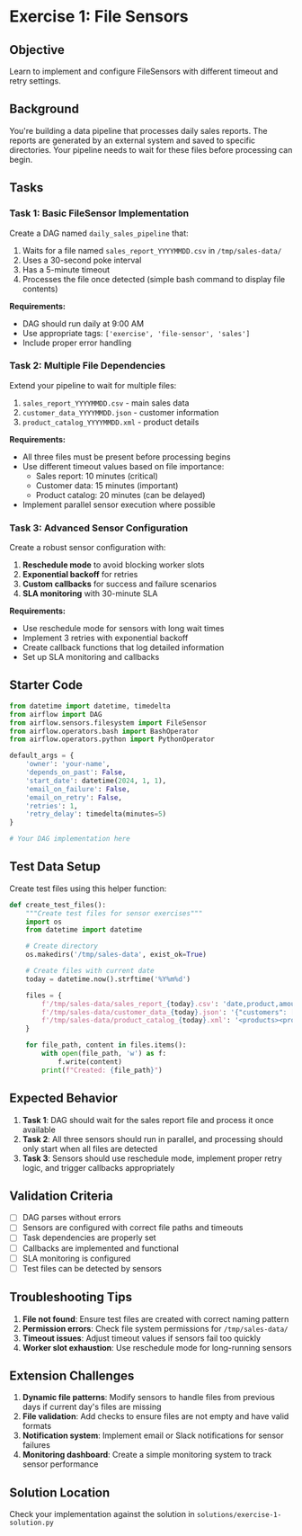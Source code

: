 # Exercise 1: File Sensors

## Objective

Learn to implement and configure FileSensors with different timeout and retry settings.

## Background

You're building a data pipeline that processes daily sales reports. The reports are generated by an external system and saved to specific directories. Your pipeline needs to wait for these files before processing can begin.

## Tasks

### Task 1: Basic FileSensor Implementation

Create a DAG named `daily_sales_pipeline` that:

1. Waits for a file named `sales_report_YYYYMMDD.csv` in `/tmp/sales-data/`
2. Uses a 30-second poke interval
3. Has a 5-minute timeout
4. Processes the file once detected (simple bash command to display file contents)

**Requirements:**

- DAG should run daily at 9:00 AM
- Use appropriate tags: `['exercise', 'file-sensor', 'sales']`
- Include proper error handling

### Task 2: Multiple File Dependencies

Extend your pipeline to wait for multiple files:

1. `sales_report_YYYYMMDD.csv` - main sales data
2. `customer_data_YYYYMMDD.json` - customer information
3. `product_catalog_YYYYMMDD.xml` - product details

**Requirements:**

- All three files must be present before processing begins
- Use different timeout values based on file importance:
  - Sales report: 10 minutes (critical)
  - Customer data: 15 minutes (important)
  - Product catalog: 20 minutes (can be delayed)
- Implement parallel sensor execution where possible

### Task 3: Advanced Sensor Configuration

Create a robust sensor configuration with:

1. **Reschedule mode** to avoid blocking worker slots
2. **Exponential backoff** for retries
3. **Custom callbacks** for success and failure scenarios
4. **SLA monitoring** with 30-minute SLA

**Requirements:**

- Use reschedule mode for sensors with long wait times
- Implement 3 retries with exponential backoff
- Create callback functions that log detailed information
- Set up SLA monitoring and callbacks

## Starter Code

```python
from datetime import datetime, timedelta
from airflow import DAG
from airflow.sensors.filesystem import FileSensor
from airflow.operators.bash import BashOperator
from airflow.operators.python import PythonOperator

default_args = {
    'owner': 'your-name',
    'depends_on_past': False,
    'start_date': datetime(2024, 1, 1),
    'email_on_failure': False,
    'email_on_retry': False,
    'retries': 1,
    'retry_delay': timedelta(minutes=5)
}

# Your DAG implementation here
```

## Test Data Setup

Create test files using this helper function:

```python
def create_test_files():
    """Create test files for sensor exercises"""
    import os
    from datetime import datetime

    # Create directory
    os.makedirs('/tmp/sales-data', exist_ok=True)

    # Create files with current date
    today = datetime.now().strftime('%Y%m%d')

    files = {
        f'/tmp/sales-data/sales_report_{today}.csv': 'date,product,amount\n2024-01-01,Widget,100\n2024-01-01,Gadget,200',
        f'/tmp/sales-data/customer_data_{today}.json': '{"customers": [{"id": 1, "name": "John Doe"}]}',
        f'/tmp/sales-data/product_catalog_{today}.xml': '<products><product id="1">Widget</product></products>'
    }

    for file_path, content in files.items():
        with open(file_path, 'w') as f:
            f.write(content)
        print(f"Created: {file_path}")
```

## Expected Behavior

1. **Task 1**: DAG should wait for the sales report file and process it once available
2. **Task 2**: All three sensors should run in parallel, and processing should only start when all files are detected
3. **Task 3**: Sensors should use reschedule mode, implement proper retry logic, and trigger callbacks appropriately

## Validation Criteria

- [ ] DAG parses without errors
- [ ] Sensors are configured with correct file paths and timeouts
- [ ] Task dependencies are properly set
- [ ] Callbacks are implemented and functional
- [ ] SLA monitoring is configured
- [ ] Test files can be detected by sensors

## Troubleshooting Tips

1. **File not found**: Ensure test files are created with correct naming pattern
2. **Permission errors**: Check file system permissions for `/tmp/sales-data/`
3. **Timeout issues**: Adjust timeout values if sensors fail too quickly
4. **Worker slot exhaustion**: Use reschedule mode for long-running sensors

## Extension Challenges

1. **Dynamic file patterns**: Modify sensors to handle files from previous days if current day's files are missing
2. **File validation**: Add checks to ensure files are not empty and have valid formats
3. **Notification system**: Implement email or Slack notifications for sensor failures
4. **Monitoring dashboard**: Create a simple monitoring system to track sensor performance

## Solution Location

Check your implementation against the solution in `solutions/exercise-1-solution.py`
